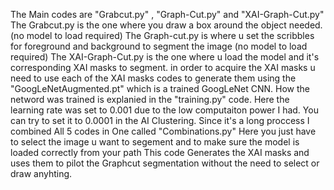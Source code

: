 The Main codes are "Grabcut.py" , "Graph-Cut.py" and "XAI-Graph-Cut.py"
The Grabcut.py is the one where you draw a box around the object needed. (no model to load required)
The Graph-cut.py is where u set the scribbles for foreground and background to segment the image (no model to load required)
The XAI-Graph-Cut.py is the one where u load the model and it's corresponding XAI masks to segment.
in order to acquire the XAI masks u need to use each of the XAI masks codes to generate them using the "GoogLeNetAugmented.pt" which is a trained GoogLeNet CNN.
How the netword was trained is explanied in the "training.py" code. Here the learning rate was set to 0.001 due to the low computaiton power I had.
You can try to set it to 0.0001 in the AI Clustering.
Since it's a long proccess I combined All 5 codes in One called "Combinations.py" 
Here you just have to select the image u want to segement and to make sure the model is loaded correctly from your path
This code Generates the XAI masks and uses them to pilot the Graphcut segmentation without the need to select or draw anyhting.
